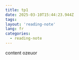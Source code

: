 ```yaml
---
title: tp1
date: 2025-03-10T15:44:23.944Z
tags:
layout: 'reading-note'
lang: fr
categories: 
  - reading-note
---
```

content ozeuor